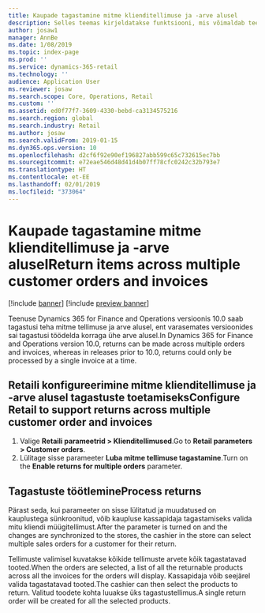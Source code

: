 ```yaml
---
title: Kaupade tagastamine mitme klienditellimuse ja -arve alusel
description: Selles teemas kirjeldatakse funktsiooni, mis võimaldab teenuses Microsoft Dynamics 365 for Retail tagastada mitme klienditellimuse ja -arved alusel.
author: josaw1
manager: AnnBe
ms.date: 1/08/2019
ms.topic: index-page
ms.prod: ''
ms.service: dynamics-365-retail
ms.technology: ''
audience: Application User
ms.reviewer: josaw
ms.search.scope: Core, Operations, Retail
ms.custom: ''
ms.assetid: ed0f77f7-3609-4330-bebd-ca3134575216
ms.search.region: global
ms.search.industry: Retail
ms.author: josaw
ms.search.validFrom: 2019-01-15
ms.dyn365.ops.version: 10
ms.openlocfilehash: d2cf6f92e90ef196827abb599c65c732615ec7bb
ms.sourcegitcommit: e72eae546d48d41d4b07ff78cfc0242c32b793e7
ms.translationtype: HT
ms.contentlocale: et-EE
ms.lasthandoff: 02/01/2019
ms.locfileid: "373064"
---
```

# <a name="return-items-across-multiple-customer-orders-and-invoices"></a><span data-ttu-id="a9127-103">Kaupade tagastamine mitme klienditellimuse ja -arve alusel</span><span class="sxs-lookup"><span data-stu-id="a9127-103">Return items across multiple customer orders and invoices</span></span>

[!include [banner](includes/banner.md)]
[!include [preview banner](includes/preview-banner.md)]

<span data-ttu-id="a9127-104">Teenuse Dynamics 365 for Finance and Operations versioonis 10.0 saab tagastusi teha mitme tellimuse ja arve alusel, ent varasemates versioonides sai tagastusi töödelda korraga ühe arve alusel.</span><span class="sxs-lookup"><span data-stu-id="a9127-104">In Dynamics 365 for Finance and Operations version 10.0, returns can be made across multiple orders and invoices, whereas in releases prior to 10.0, returns could only be processed by a single invoice at a time.</span></span> 

## <a name="configure-retail-to-support-returns-across-multiple-customer-order-and-invoices"></a><span data-ttu-id="a9127-105">Retaili konfigureerimine mitme klienditellimuse ja -arve alusel tagastuste toetamiseks</span><span class="sxs-lookup"><span data-stu-id="a9127-105">Configure Retail to support returns across multiple customer order and invoices</span></span>

1. <span data-ttu-id="a9127-106">Valige **Retaili parameetrid \> Klienditellimused**.</span><span class="sxs-lookup"><span data-stu-id="a9127-106">Go to **Retail parameters \> Customer orders**.</span></span>
1. <span data-ttu-id="a9127-107">Lülitage sisse parameeter **Luba mitme tellimuse tagastamine**.</span><span class="sxs-lookup"><span data-stu-id="a9127-107">Turn on the **Enable returns for multiple orders** parameter.</span></span> 

## <a name="process-returns"></a><span data-ttu-id="a9127-108">Tagastuste töötlemine</span><span class="sxs-lookup"><span data-stu-id="a9127-108">Process returns</span></span>

<span data-ttu-id="a9127-109">Pärast seda, kui parameeter on sisse lülitatud ja muudatused on kauplustega sünkroonitud, võib kaupluse kassapidaja tagastamiseks valida mitu kliendi müügitellimust.</span><span class="sxs-lookup"><span data-stu-id="a9127-109">After the parameter is turned on and the changes are synchronized to the stores, the cashier in the store can select multiple sales orders for a customer for their return.</span></span>

<span data-ttu-id="a9127-110">Tellimuste valimisel kuvatakse kõikide tellimuste arvete kõik tagastatavad tooted.</span><span class="sxs-lookup"><span data-stu-id="a9127-110">When the orders are selected, a list of all the returnable products across all the invoices for the orders will display.</span></span> <span data-ttu-id="a9127-111">Kassapidaja võib seejärel valida tagastatavad tooted.</span><span class="sxs-lookup"><span data-stu-id="a9127-111">The cashier can then select the products to return.</span></span> <span data-ttu-id="a9127-112">Valitud toodete kohta luuakse üks tagastustellimus.</span><span class="sxs-lookup"><span data-stu-id="a9127-112">A single return order will be created for all the selected products.</span></span>
